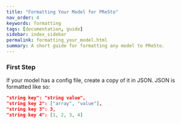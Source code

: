 ```yaml
---
title: "Formatting Your Model for PReSto"
nav_order: 4
keywords: formatting
tags: [documentation, guide]
sidebar: index_sidebar
permalink: formatting_your_model.html
summary: A short guide for formatting any model to PReSto.
---
```

### First Step

If your model has a config file, create a copy of it in JSON. JSON is formatted like so:

```json
"string key": "string value",
"string key 2": ["array", "value"],
"string key 3": 3,
"string key 4": [1, 2, 3, 4]
```
